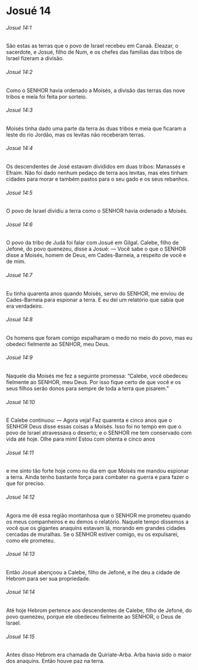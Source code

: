# Josué 14

###### Josué 14:1

São estas as terras que o povo de Israel recebeu em Canaã. Eleazar, o sacerdote, e Josué, filho de Num, e os chefes das famílias das tribos de Israel fizeram a divisão.

###### Josué 14:2

Como o SENHOR havia ordenado a Moisés, a divisão das terras das nove tribos e meia foi feita por sorteio.

###### Josué 14:3

Moisés tinha dado uma parte da terra às duas tribos e meia que ficaram a leste do rio Jordão, mas os levitas não receberam terras.

###### Josué 14:4

Os descendentes de José estavam divididos em duas tribos: Manassés e Efraim. Não foi dado nenhum pedaço de terra aos levitas, mas eles tinham cidades para morar e também pastos para o seu gado e os seus rebanhos.

###### Josué 14:5

O povo de Israel dividiu a terra como o SENHOR havia ordenado a Moisés.

###### Josué 14:6

O povo da tribo de Judá foi falar com Josué em Gilgal. Calebe, filho de Jefoné, do povo quenezeu, disse a Josué: — Você sabe o que o SENHOR disse a Moisés, homem de Deus, em Cades-Barneia, a respeito de você e de mim.

###### Josué 14:7

Eu tinha quarenta anos quando Moisés, servo do SENHOR, me enviou de Cades-Barneia para espionar a terra. E eu dei um relatório que sabia que era verdadeiro.

###### Josué 14:8

Os homens que foram comigo espalharam o medo no meio do povo, mas eu obedeci fielmente ao SENHOR, meu Deus.

###### Josué 14:9

Naquele dia Moisés me fez a seguinte promessa: “Calebe, você obedeceu fielmente ao SENHOR, meu Deus. Por isso fique certo de que você e os seus filhos serão donos para sempre de toda a terra que pisarem.”

###### Josué 14:10

E Calebe continuou: — Agora veja! Faz quarenta e cinco anos que o SENHOR Deus disse essas coisas a Moisés. Isso foi no tempo em que o povo de Israel atravessava o deserto; e o SENHOR me tem conservado com vida até hoje. Olhe para mim! Estou com oitenta e cinco anos

###### Josué 14:11

e me sinto tão forte hoje como no dia em que Moisés me mandou espionar a terra. Ainda tenho bastante força para combater na guerra e para fazer o que for preciso.

###### Josué 14:12

Agora me dê essa região montanhosa que o SENHOR me prometeu quando os meus companheiros e eu demos o relatório. Naquele tempo dissemos a você que os gigantes anaquins estavam lá, morando em grandes cidades cercadas de muralhas. Se o SENHOR estiver comigo, eu os expulsarei, como ele prometeu.

###### Josué 14:13

Então Josué abençoou a Calebe, filho de Jefoné, e lhe deu a cidade de Hebrom para ser sua propriedade.

###### Josué 14:14

Até hoje Hebrom pertence aos descendentes de Calebe, filho de Jefoné, do povo quenezeu, porque ele obedeceu fielmente ao SENHOR, o Deus de Israel.

###### Josué 14:15

Antes disso Hebrom era chamada de Quiriate-Arba. Arba havia sido o maior dos anaquins. Então houve paz na terra.

